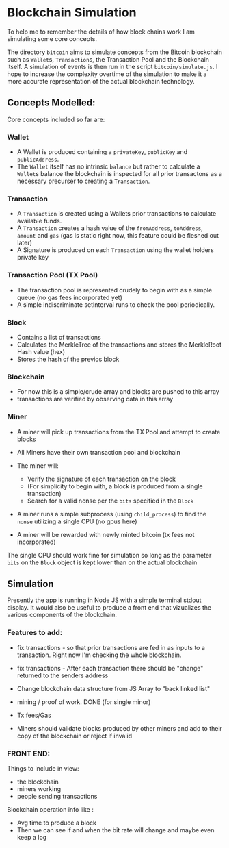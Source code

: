 # Blockchain Simulation

To help me to remember the details of how block chains work I am simulating some core concepts.

The directory `bitcoin` aims to simulate concepts from the Bitcoin blockchain such as `Wallet`s, `Transaction`s, the Transaction Pool and the Blockchain itself. A simulation of events is then run in the script `bitcoin/simulate.js`. I hope to increase the complexity overtime of the simulation to make it a more accurate representation of the actual blockchain technology.

## Concepts Modelled:

Core concepts included so far are:

### Wallet

- A Wallet is produced containing a `privateKey`, `publicKey` and `publicAddress`.
- The `Wallet` itself has no intrinsic `balance` but rather to calculate a `Wallet`s balance the blockchain is inspected for all prior transactons as a necessary precurser to creating a `Transaction`.

### Transaction

- A `Transaction` is created using a Wallets prior transactions to calculate available funds.
- A `Transaction` creates a hash value of the `fromAddress`, `toAddress`, `amount` and `gas` (gas is static right now, this feature could be fleshed out later)
- A Signature is produced on each `Transaction` using the wallet holders private key

### Transaction Pool (TX Pool)

- The transaction pool is represented crudely to begin with as a simple queue (no gas fees incorporated yet)
- A simple indiscriminate setInterval runs to check the pool periodically.

### Block

- Contains a list of transactions
- Calculates the MerkleTree of the transactions and stores the MerkleRoot Hash value (hex)
- Stores the hash of the previos block

### Blockchain

- For now this is a simple/crude array and blocks are pushed to this array
- transactions are verified by observing data in this array

### Miner

- A miner will pick up transactions from the TX Pool and attempt to create blocks
- All Miners have their own transaction pool and blockchain
- The miner will:

  - Verify the signature of each transaction on the block
  - (For simplicity to begin with, a block is produced from a single transaction)
  - Search for a valid nonse per the `bits` specified in the `Block`

- A miner runs a simple subprocess (using `child_process`) to find the `nonse` utilizing a single CPU (no gpus here)
- A miner will be rewarded with newly minted bitcoin (tx fees not incorporated)

The single CPU should work fine for simulation so long as the parameter `bits` on the `Block` object is kept lower than on the actual blockchain

## Simulation

Presently the app is running in Node JS with a simple terminal stdout display. It would also be useful to produce a front end that vizualizes the various components of the blockchain.

### Features to add:

- fix transactions - so that prior transactions are fed in as inputs to a transaction. Right now I'm checking the whole blockchain.
- fix transactions - After each transaction there should be "change" returned to the senders address
- Change blockchain data structure from JS Array to "back linked list"
- mining / proof of work. DONE (for single minor)
- Tx fees/Gas

- Miners should validate blocks produced by other miners and add to their copy of the blockchain or reject if invalid

### FRONT END:

Things to include in view:

- the blockchain
- miners working
- people sending transactions

Blockchain operation info like :

- Avg time to produce a block
- Then we can see if and when the bit rate will change and maybe even keep a log
